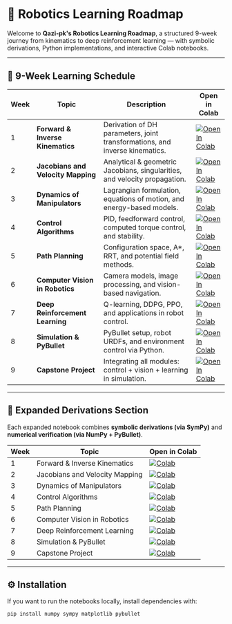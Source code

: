 # 🤖 Robotics Learning Roadmap

Welcome to **Qazi-pk's Robotics Learning Roadmap**, a structured 9-week journey from kinematics to deep reinforcement learning — with symbolic derivations, Python implementations, and interactive Colab notebooks.

---

## 📅 9-Week Learning Schedule

| Week | Topic | Description | Open in Colab |
|------|--------|--------------|----------------|
| 1 | **Forward & Inverse Kinematics** | Derivation of DH parameters, joint transformations, and inverse kinematics. | [![Open In Colab](https://colab.research.google.com/assets/colab-badge.svg)](https://colab.research.google.com/github/Qazi-pk/Robotics-Learning-Roadmap/blob/main/Week1/1_Kinematics.ipynb) |
| 2 | **Jacobians and Velocity Mapping** | Analytical & geometric Jacobians, singularities, and velocity propagation. | [![Open In Colab](https://colab.research.google.com/assets/colab-badge.svg)](https://colab.research.google.com/github/Qazi-pk/Robotics-Learning-Roadmap/blob/main/Week2/2_Jacobians.ipynb) |
| 3 | **Dynamics of Manipulators** | Lagrangian formulation, equations of motion, and energy-based models. | [![Open In Colab](https://colab.research.google.com/assets/colab-badge.svg)](https://colab.research.google.com/github/Qazi-pk/Robotics-Learning-Roadmap/blob/main/Week3/3_Dynamics.ipynb) |
| 4 | **Control Algorithms** | PID, feedforward control, computed torque control, and stability. | [![Open In Colab](https://colab.research.google.com/assets/colab-badge.svg)](https://colab.research.google.com/github/Qazi-pk/Robotics-Learning-Roadmap/blob/main/Week4/4_Control.ipynb) |
| 5 | **Path Planning** | Configuration space, A*, RRT, and potential field methods. | [![Open In Colab](https://colab.research.google.com/assets/colab-badge.svg)](https://colab.research.google.com/github/Qazi-pk/Robotics-Learning-Roadmap/blob/main/Week5/5_Path_Planning.ipynb) |
| 6 | **Computer Vision in Robotics** | Camera models, image processing, and vision-based navigation. | [![Open In Colab](https://colab.research.google.com/assets/colab-badge.svg)](https://colab.research.google.com/github/Qazi-pk/Robotics-Learning-Roadmap/blob/main/Week6/6_Computer_Vision.ipynb) |
| 7 | **Deep Reinforcement Learning** | Q-learning, DDPG, PPO, and applications in robot control. | [![Open In Colab](https://colab.research.google.com/assets/colab-badge.svg)](https://colab.research.google.com/github/Qazi-pk/Robotics-Learning-Roadmap/blob/main/Week7/7_Deep_RL.ipynb) |
| 8 | **Simulation & PyBullet** | PyBullet setup, robot URDFs, and environment control via Python. | [![Open In Colab](https://colab.research.google.com/assets/colab-badge.svg)](https://colab.research.google.com/github/Qazi-pk/Robotics-Learning-Roadmap/blob/main/Week8/8_Simulation.ipynb) |
| 9 | **Capstone Project** | Integrating all modules: control + vision + learning in simulation. | [![Open In Colab](https://colab.research.google.com/assets/colab-badge.svg)](https://colab.research.google.com/github/Qazi-pk/Robotics-Learning-Roadmap/blob/main/Week9/9_Capstone.ipynb) |

---

## 🧩 Expanded Derivations Section

Each expanded notebook combines **symbolic derivations (via SymPy)** and **numerical verification (via NumPy + PyBullet)**.

| Week | Topic | Open in Colab |
|------|--------|---------------|
| 1 | Forward & Inverse Kinematics | [![Colab](https://colab.research.google.com/assets/colab-badge.svg)](https://colab.research.google.com/github/Qazi-pk/Robotics-Learning-Roadmap/blob/main/Week1_Expanded/1_Kinematics_Expanded.ipynb) |
| 2 | Jacobians and Velocity Mapping | [![Colab](https://colab.research.google.com/assets/colab-badge.svg)](https://colab.research.google.com/github/Qazi-pk/Robotics-Learning-Roadmap/blob/main/Week2_Expanded/2_Jacobians_Expanded.ipynb) |
| 3 | Dynamics of Manipulators | [![Colab](https://colab.research.google.com/assets/colab-badge.svg)](https://colab.research.google.com/github/Qazi-pk/Robotics-Learning-Roadmap/blob/main/Week3_Expanded/3_Dynamics_Expanded.ipynb) |
| 4 | Control Algorithms | [![Colab](https://colab.research.google.com/assets/colab-badge.svg)](https://colab.research.google.com/github/Qazi-pk/Robotics-Learning-Roadmap/blob/main/Week4_Expanded/4_Control_Expanded.ipynb) |
| 5 | Path Planning | [![Colab](https://colab.research.google.com/assets/colab-badge.svg)](https://colab.research.google.com/github/Qazi-pk/Robotics-Learning-Roadmap/blob/main/Week5_Expanded/5_Path_Planning_Expanded.ipynb) |
| 6 | Computer Vision in Robotics | [![Colab](https://colab.research.google.com/assets/colab-badge.svg)](https://colab.research.google.com/github/Qazi-pk/Robotics-Learning-Roadmap/blob/main/Week6_Expanded/6_Computer_Vision_Expanded.ipynb) |
| 7 | Deep Reinforcement Learning | [![Colab](https://colab.research.google.com/assets/colab-badge.svg)](https://colab.research.google.com/github/Qazi-pk/Robotics-Learning-Roadmap/blob/main/Week7_Expanded/7_Deep_RL_Expanded.ipynb) |
| 8 | Simulation & PyBullet | [![Colab](https://colab.research.google.com/assets/colab-badge.svg)](https://colab.research.google.com/github/Qazi-pk/Robotics-Learning-Roadmap/blob/main/Week8_Expanded/8_Simulation_Expanded.ipynb) |
| 9 | Capstone Project | [![Colab](https://colab.research.google.com/assets/colab-badge.svg)](https://colab.research.google.com/github/Qazi-pk/Robotics-Learning-Roadmap/blob/main/Week9_Expanded/9_Capstone_Expanded.ipynb) |

---

## ⚙️ Installation

If you want to run the notebooks locally, install dependencies with:

```bash
pip install numpy sympy matplotlib pybullet


